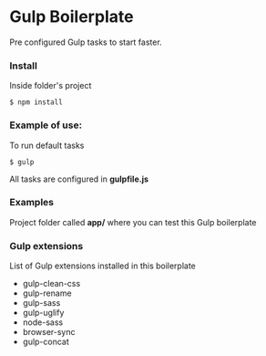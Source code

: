 # Gulp Boilerplate

Pre configured Gulp tasks to start faster.

### Install

Inside folder's project

```
$ npm install
```

### Example of use:

To run default tasks

```
$ gulp
```

All tasks are configured in **gulpfile.js**

### Examples

Project folder called **app/** where you can test this Gulp boilerplate

### Gulp extensions 

List of Gulp extensions installed in this boilerplate

 - gulp-clean-css
 - gulp-rename
 - gulp-sass
 - gulp-uglify
 - node-sass
 - browser-sync
 - gulp-concat